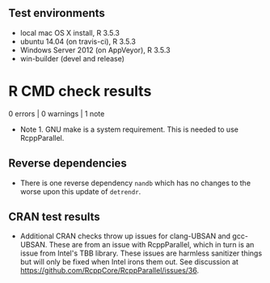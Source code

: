 

## Test environments

* local mac OS X install, R 3.5.3
* ubuntu 14.04 (on travis-ci), R 3.5.3
* Windows Server 2012 (on AppVeyor), R 3.5.3
* win-builder (devel and release)


# R CMD check results

0 errors | 0 warnings | 1 note

* Note 1. GNU make is a system requirement. This is needed to use RcppParallel.


## Reverse dependencies
* There is one reverse dependency `nandb` which has no changes to the worse upon this update of `detrendr`.

## CRAN test results
* Additional CRAN checks throw up issues for clang-UBSAN and gcc-UBSAN. These are from an issue with RcppParallel, which in turn is an issue from Intel's TBB library. These issues are harmless sanitizer things but will only be fixed when Intel irons them out. See discussion at https://github.com/RcppCore/RcppParallel/issues/36.
